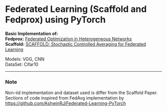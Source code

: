 # Federated Learning (Scaffold and Fedprox) using PyTorch
**Basic Implementation of:** <br>
**Fedprox:**  [Federated Optimization in Heterogeneous Networks](https://arxiv.org/abs/1812.06127) <br>
**Scaffold:** [SCAFFOLD: Stochastic Controlled Averaging for Federated Learning](https://arxiv.org/abs/1910.06378)<br>

Models: VGG, CNN <br>
DataSet: Cifar10


---













### Note
Non-iid implementation and dataset used is differ from the Scaffold Paper. <br>
Sections of code inspired from FedAvg implementation by https://github.com/AshwinRJ/Federated-Learning-PyTorch


